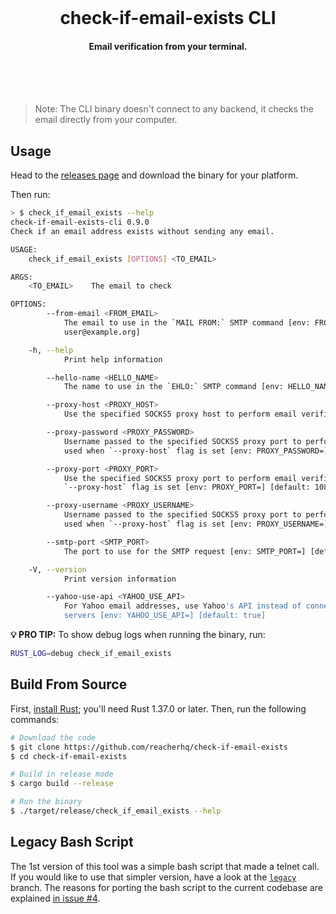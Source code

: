 <br /><br /><br />

<h1 align="center">check-if-email-exists CLI</h1>
<h4 align="center">Email verification from your terminal.</h4>

<br /><br /><br />

> Note: The CLI binary doesn't connect to any backend, it checks the email directly from your computer.

## Usage

Head to the [releases page](https://github.com/reacherhq/check-if-email-exists/releases) and download the binary for your platform.

Then run:

```bash
> $ check_if_email_exists --help
check-if-email-exists-cli 0.9.0
Check if an email address exists without sending any email.

USAGE:
    check_if_email_exists [OPTIONS] <TO_EMAIL>

ARGS:
    <TO_EMAIL>    The email to check

OPTIONS:
        --from-email <FROM_EMAIL>
            The email to use in the `MAIL FROM:` SMTP command [env: FROM_EMAIL=] [default:
            user@example.org]

    -h, --help
            Print help information

        --hello-name <HELLO_NAME>
            The name to use in the `EHLO:` SMTP command [env: HELLO_NAME=] [default: localhost]

        --proxy-host <PROXY_HOST>
            Use the specified SOCKS5 proxy host to perform email verification [env: PROXY_HOST=]

        --proxy-password <PROXY_PASSWORD>
            Username passed to the specified SOCKS5 proxy port to perform email verification. Only
            used when `--proxy-host` flag is set [env: PROXY_PASSWORD=]

        --proxy-port <PROXY_PORT>
            Use the specified SOCKS5 proxy port to perform email verification. Only used when
            `--proxy-host` flag is set [env: PROXY_PORT=] [default: 1080]

        --proxy-username <PROXY_USERNAME>
            Username passed to the specified SOCKS5 proxy port to perform email verification. Only
            used when `--proxy-host` flag is set [env: PROXY_USERNAME=]

        --smtp-port <SMTP_PORT>
            The port to use for the SMTP request [env: SMTP_PORT=] [default: 25]

    -V, --version
            Print version information

        --yahoo-use-api <YAHOO_USE_API>
            For Yahoo email addresses, use Yahoo's API instead of connecting directly to their SMTP
            servers [env: YAHOO_USE_API=] [default: true]
```

**💡 PRO TIP:** To show debug logs when running the binary, run:

```bash
RUST_LOG=debug check_if_email_exists
```

## Build From Source

First, [install Rust](https://www.rust-lang.org/tools/install); you'll need Rust 1.37.0 or later. Then, run the following commands:

```bash
# Download the code
$ git clone https://github.com/reacherhq/check-if-email-exists
$ cd check-if-email-exists

# Build in release mode
$ cargo build --release

# Run the binary
$ ./target/release/check_if_email_exists --help
```

## Legacy Bash Script

The 1st version of this tool was a simple bash script that made a telnet call. If you would like to use that simpler version, have a look at the [`legacy`](https://github.com/reacherhq/check-if-email-exists/tree/legacy) branch. The reasons for porting the bash script to the current codebase are explained [in issue #4](https://github.com/reacherhq/check-if-email-exists/issues/4).
